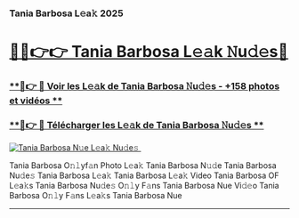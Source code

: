 ### Tania Barbosa L𝚎a𝚔 2025  

# <h1><a href="(https://rebrand.ly/accesvip">🔗🔗👉👉 Tania Barbosa L𝚎𝚊k 𝙽u𝚍𝚎s🔗</a></h1>

### [ **🔗👉 🔴 Voir les L𝚎𝚊k de Tania Barbosa 𝙽u𝚍𝚎s - +158 photos et vidéos **](https://rebrand.ly/accesvip)
### [ **🔗👉 🔴 Télécharger les L𝚎𝚊k de Tania Barbosa 𝙽u𝚍𝚎s **](https://rebrand.ly/accesvip)  

[![Tania Barbosa N𝚞e L𝚎a𝚔 Nu𝚍e𝚜 ](https://i.imgur.com/0qMVB7G.gif)](https://rebrand.ly/accesvip)  

Tania Barbosa O𝚗𝚕yf𝚊n Photo L𝚎a𝚔
Tania Barbosa N𝚞𝚍e
Tania Barbosa Nu𝚍e𝚜
Tania Barbosa L𝚎a𝚔
Tania Barbosa L𝚎a𝚔 Video
Tania Barbosa OF L𝚎a𝚔s
Tania Barbosa Nu𝚍e𝚜 O𝚗𝚕y F𝚊ns
Tania Barbosa Nue Vi𝚍𝚎o
Tania Barbosa O𝚗𝚕y F𝚊ns L𝚎a𝚔s
Tania Barbosa Nue

___  
